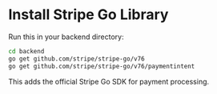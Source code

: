 # Install Stripe Go Library

Run this in your backend directory:

```bash
cd backend
go get github.com/stripe/stripe-go/v76
go get github.com/stripe/stripe-go/v76/paymentintent
```

This adds the official Stripe Go SDK for payment processing.